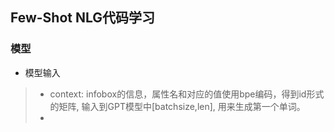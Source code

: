 ## Few-Shot NLG代码学习

### 模型
* 模型输入
> * context: infobox的信息，属性名和对应的值使用bpe编码，得到id形式的矩阵, 输入到GPT模型中[batchsize,len], 用来生成第一个单词。
> * 
